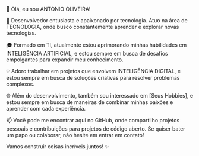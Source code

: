 👋 Olá, eu sou ANTONIO OLIVEIRA!

🚀 Desenvolvedor entusiasta e apaixonado por tecnologia. Atuo na área de TECNOLOGIA, onde busco constantemente aprender e explorar novas tecnologias.

🎓 Formado em TI, atualmente estou aprimorando minhas habilidades em INTELIGÊNCIA ARTIFICIAL, e estou sempre em busca de desafios empolgantes para expandir meu conhecimento.

💡 Adoro trabalhar em projetos que envolvem INTELIGÊNCIA DIGITAL, e estou sempre em busca de soluções criativas para resolver problemas complexos.

🌐 Além do desenvolvimento, também sou interessado em [Seus Hobbies], e estou sempre em busca de maneiras de combinar minhas paixões e aprender com cada experiência.

📫 Você pode me encontrar aqui no GitHub, onde compartilho projetos pessoais e contribuições para projetos de código aberto. Se quiser bater um papo ou colaborar, não hesite em entrar em contato!

Vamos construir coisas incríveis juntos! ✨

